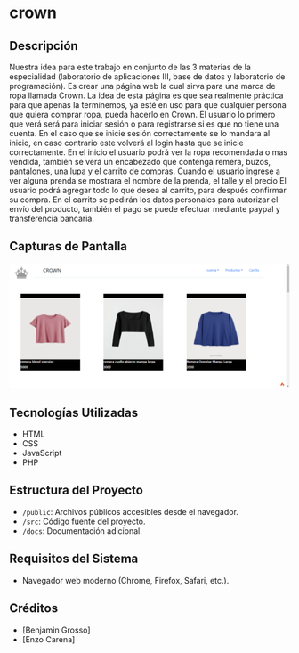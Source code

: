 # crown

## Descripción
Nuestra idea para este trabajo en conjunto de las 3 materias de la especialidad (laboratorio de aplicaciones III, base de datos y laboratorio de programación). Es crear una página web la cual sirva para una marca de ropa llamada Crown.                                                                                                    La idea de esta página es que sea realmente práctica para que apenas la terminemos, ya esté en uso para que cualquier persona que quiera comprar ropa, pueda hacerlo en Crown.
El usuario lo primero que verá será para iniciar sesión o para registrarse si es que no tiene una cuenta. En el caso que se inicie sesión correctamente se lo mandara al inicio, en caso contrario este volverá al login hasta que se inicie correctamente.
En el inicio el usuario podrá ver la ropa recomendada o mas vendida, también se verá un encabezado que contenga remera, buzos, pantalones, una lupa y el carrito de compras.
Cuando el usuario ingrese a ver alguna prenda se mostrara el nombre de la prenda, el talle y el precio
El usuario podrá agregar todo lo que desea al carrito, para después confirmar su compra.
En el carrito se pedirán los datos personales para autorizar el envío del producto, también el pago se puede efectuar mediante paypal y transferencia bancaria.

## Capturas de Pantalla
![Captura de Pantalla Principal](public/imagenes/principal.png)

## Tecnologías Utilizadas
- HTML
- CSS
- JavaScript
- PHP

## Estructura del Proyecto
- `/public`: Archivos públicos accesibles desde el navegador.
- `/src`: Código fuente del proyecto.
- `/docs`: Documentación adicional.

## Requisitos del Sistema
- Navegador web moderno (Chrome, Firefox, Safari, etc.).

## Créditos
- [Benjamin Grosso]
- [Enzo Carena]